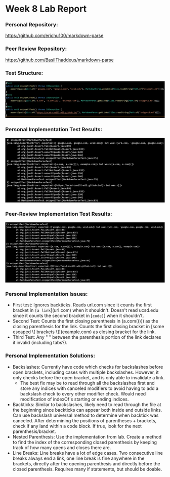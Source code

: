 # Week 8 Lab Report
### Personal Repository:
https://github.com/erichu100/markdown-parse
### Peer Review Repository:
https://github.com/BasilThaddeus/markdown-parse
### Test Structure:
![Image of JUNIT Tests](testImage.PNG)
### Personal Implementation Test Results:
![Image of Personal Test Results](youImplementationFailure.PNG)
### Peer-Review Implementation Test Results:
![Image of Peer Review Test Results](reviewedImplementationFailure.PNG)
### Personal Implementation Issues:
* First test: Ignores backticks. Reads url.com since it counts the first bracket in `[a link`](url.com) when it shouldn't. Doesn't read ucsd.edu since it counts the second bracket in [`code]`] when it shouldn't.
* Second Test: Counts the first closing parenthesis in (a.com(())) as the closing parenthesis for the link. Counts the first closing bracket in \[some escaped \\[ brackets \\]](example.com) as closing bracket for the link.
* Third Test: Any " " between the parenthesis portion of the link declares it invalid (including tabs?).
### Personal Implementation Solutions:
* Backslashes: Currently have code which checks for backslashes before open brackets, including cases with multiple backslashes. However, it only checks before the open bracket, and is only able to invalidate a link.
    * The best fix may be to read through all the backslashes first and store any indices with canceled modifiers to avoid having to add a backslash check to every other modifier check. Would need modification of indexOf's starting or ending indices.
* Backticks: Similar to backslashes, likely need to read through the file at the beginning since backticks can appear both inside and outside links. Can use backslash universal method to determine when backtick was canceled. After determining the positions of parentheses + brackets, check if any land within a code block. If true, look for the next parenthesis/bracket.
* Nested Parenthesis: Use the implementation from lab. Create a method to find the index of the corresponding closed parenthesis by keeping track of how many opens and closes there are.
* Line Breaks: Line breaks have a lot of edge cases. Two consecutive line breaks always end a link, one line break is fine anywhere in the brackets, directly after the opening parenthesis and directly before the closed parenthesis. Requires many if statements, but should be doable.